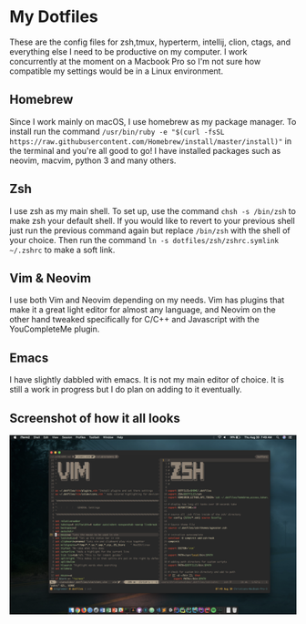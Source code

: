 # My Dotfiles
These are the config files for zsh,tmux, hyperterm, intellij, clion, ctags, and everything
else I need to be productive on my computer. I work concurrently at the moment on a Macbook Pro so I'm not sure how compatible my settings would be in a Linux environment.

## Homebrew
Since I work mainly on macOS, I use homebrew as my package manager.
To install run the command `/usr/bin/ruby -e "$(curl -fsSL https://raw.githubusercontent.com/Homebrew/install/master/install)"` in the terminal and you're all good to go! I have installed packages such as neovim, macvim, python 3 and many others.

## Zsh
I use zsh as my main shell. To set up, use the command `chsh -s /bin/zsh` to make zsh your default shell. If you would like to revert to your previous shell just run the previous command again but replace `/bin/zsh` with the shell of your choice. Then run the command `ln -s dotfiles/zsh/zshrc.symlink ~/.zshrc` to make a soft link.

## Vim & Neovim
I use both Vim and Neovim depending on my needs. Vim has plugins that make it a great light editor for almost any language, and Neovim on the other hand tweaked specifically for C/C++ and Javascript with the YouCompleteMe plugin.

## Emacs
I have slightly dabbled with emacs. It is not my main editor of choice. It is still a work in progress but I do plan on adding to it eventually.

## Screenshot of how it all looks
![alt text](images/pic1.png "Logo Title Text 1")
